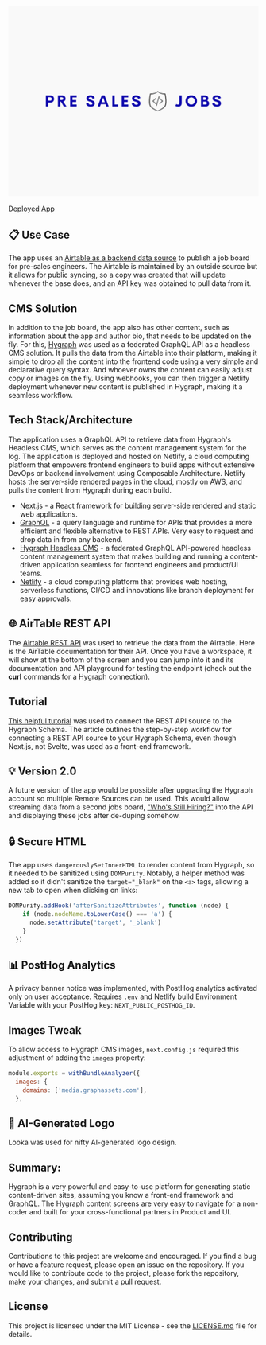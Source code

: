 ![site logo](/public/static/images/twitter-card-three.png)

[Deployed App](https://presales-jobs.netlify.app/) 

## 📋 Use Case

The app uses an [Airtable as a backend data source](https://airtable.com/shrUMXSVTl2lMjIHb/tblhJ4d44919opKsl) to publish a job board for pre-sales engineers. The Airtable is maintained by an outside source but it allows for public syncing, so a copy was created that will update whenever the base does, and an API key was obtained to pull data from it.

## CMS Solution

In addition to the job board, the app also has other content, such as information about the app and author bio, that needs to be updated on the fly. For this, [Hygraph](https://hygraph.com) was used as a federated GraphQL API as a headless CMS solution. It pulls the data from the Airtable into their platform, making it simple to drop all the content into the frontend code using a very simple and declarative query syntax. And whoever owns the content can easily adjust copy or images on the fly. Using webhooks, you can then trigger a Netlify deployment whenever new content is published in Hygraph, making it a seamless workflow.

## Tech Stack/Architecture

The application uses a GraphQL API to retrieve data from Hygraph's Headless CMS, which serves as the content management system for the log. The application is deployed and hosted on Netlify, a cloud computing platform that empowers frontend engineers to build apps without extensive DevOps or backend involvement using Composable Architecture. Netlify hosts the server-side rendered pages in the cloud, mostly on AWS, and pulls the content from Hygraph during each build.

- [Next.js](https://nextjs.org/) - a React framework for building server-side rendered and static web applications.
- [GraphQL](https://graphql.org/) - a query language and runtime for APIs that provides a more efficient and flexible alternative to REST APIs. Very easy to request and drop data in from any backend.
- [Hygraph Headless CMS](https://hygraph.io/) - a federated GraphQL API-powered headless content management system that makes building and running a content-driven application seamless for frontend engineers and product/UI teams.
- [Netlify](https://www.netlify.com/) - a cloud computing platform that provides web hosting, serverless functions, CI/CD and innovations like branch deployment for easy approvals.
## 🌐 AirTable REST API

The [Airtable REST API](https://airtable.com/developers/web/api/introduction) was used to retrieve the data from the Airtable. Here is the AirTable documentation for their API. Once you have a workspace, it will show at the bottom of the screen and you can jump into it and its documentation and API playground for testing the endpoint (check out the **curl** commands for a Hygraph connection).

## Tutorial

[This helpful tutorial](https://hygraph.com/blog/job-aggregator-with-no-backend-code) was used to connect the REST API source to the Hygraph Schema. The article outlines the step-by-step workflow for connecting a REST API source to your Hygraph Schema, even though Next.js, not Svelte, was used as a front-end framework.

## 💡 Version 2.0

A future version of the app would be possible after upgrading the Hygraph account so multiple Remote Sources can be used. This would allow streaming data from a second jobs board, ["Who's Still Hiring?"](https://stillhiring.today/) into the API and displaying these jobs after de-duping somehow.

## 🔒 Secure HTML

The app uses `dangerouslySetInnerHTML` to render content from Hygraph, so it needed to be sanitized using `DOMPurify`. Notably, a helper method was added so it didn't sanitize the `target="_blank"` on the `<a>` tags, allowing a new tab to open when clicking on links:

```javascript
DOMPurify.addHook('afterSanitizeAttributes', function (node) {
    if (node.nodeName.toLowerCase() === 'a') {
      node.setAttribute('target', '_blank')
    }
  })
  ```

## 📊 PostHog Analytics

A privacy banner notice was implemented, with PostHog analytics activated only on user acceptance. Requires `.env` and Netlify build Environment Variable with your PostHog key: `NEXT_PUBLIC_POSTHOG_ID`.

## Images Tweak

To allow access to Hygraph CMS images, `next.config.js` required this adjustment of adding the `images` property:

```jsx
module.exports = withBundleAnalyzer({
  images: {
    domains: ['media.graphassets.com'],
  },
```

## 🤖 AI-Generated Logo

Looka was used for nifty AI-generated logo design.

## Summary: 

Hygraph is a very powerful and easy-to-use platform for generating static content-driven sites, assuming you know a front-end framework and GraphQL. The Hygraph content screens are very easy to navigate for a non-coder and built for your cross-functional partners in Product and UI.

## Contributing

Contributions to this project are welcome and encouraged. If you find a bug or have a feature request, please open an issue on the repository. If you would like to contribute code to the project, please fork the repository, make your changes, and submit a pull request.

## License

This project is licensed under the MIT License - see the [LICENSE.md](LICENSE.md) file for details.
